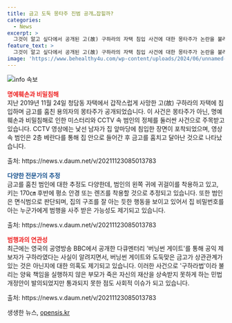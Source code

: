 ```yaml
---
title: 금고 도둑 몽타주 진범 공개…잡힐까?
categories:
  - News
excerpt: >
  그것이 알고 싶다에서 공개된 고(故) 구하라의 자택 침입 사건에 대한 몽타주가 논란을 불러 일으키고 있다. 고인의 금고를 훔친 용의자의 정체에 대한 관심이 고조되며, CCTV 영상을 통해 범인의 특징이 파악되고 전문가들이 추정하고 있다. 또한, 최근에는 영국의 공영방송 BBC의 다큐멘터리 버닝썬 게이트와 관련된 의혹이 제기되며 사건의 복잡성이 고조되고 있다. 함께, 이 사건을 둘러싼 정치적인 영향력을 논의하는 분위기도 형성되고 있다.
feature_text: >
  그것이 알고 싶다에서 공개된 고(故) 구하라의 자택 침입 사건에 대한 몽타주가 논란을 불러 일으키고 있다. 고인의 금고를 훔친 용의자의 정체에 대한 관심이 고조되며, CCTV 영상을 통해 범인의 특징이 파악되고 전문가들이 추정하고 있다. 또한, 최근에는 영국의 공영방송 BBC의 다큐멘터리 버닝썬 게이트와 관련된 의혹이 제기되며 사건의 복잡성이 고조되고 있다. 함께, 이 사건을 둘러싼 정치적인 영향력을 논의하는 분위기도 형성되고 있다.
image: 'https://www.behealthy4u.com/wp-content/uploads/2024/06/unnamed-file.png'
---
```


<p><img src="https://www.behealthy4u.com/wp-content/uploads/2024/06/unnamed-file.png" alt="info 속보" /></p>

<p><b><span style="color: #ee2323;">명예훼손과 비밀침해</span></b><br>
지난 2019년 11월 24일 청담동 자택에서 갑작스럽게 사망한 고(故) 구하라의 자택에 침입하며 금고를 훔친 용의자의 몽타주가 공개되었습니다. 이 사건은 몽타주가 아닌, 명예훼손과 비밀침해로 인한 미스터리와 CCTV 속 범인의 정체를 둘러싼 사건으로 주목받고 있습니다. CCTV 영상에는 낯선 남자가 집 앞마당에 침입한 장면이 포착되었으며, 영상 속 범인은 2층 베란다를 통해 집 안으로 들어간 후 금고를 훔치고 달아난 것으로 나타났습니다. <p data-ke-size="size16">출처: https://news.v.daum.net/v/20211123085013783</p></p>

<p><b><span style="color: #1a5490;">다양한 전문가의 추정</span></b><br>
금고를 훔친 범인에 대한 추정도 다양한데, 범인의 왼쪽 귀에 귀걸이를 착용하고 있고, 키는 170㎝ 후반에 평소 안경 또는 렌즈를 착용할 것으로 추정되고 있습니다. 또한 범인은 면식범으로 판단되며, 집의 구조를 잘 아는 듯한 행동을 보이고 있어서 집 비밀번호를 아는 누군가에게 범행을 사주 받은 가능성도 제기되고 있습니다. <p data-ke-size="size16">출처: https://news.v.daum.net/v/20211123085013783</p></p>

<p><b><span style="color: #ee2323;">범행과의 연관성</span></b><br>
최근에는 영국의 공영방송 BBC에서 공개한 다큐멘터리 '버닝썬 게이트'를 통해 공익 제보자가 구하라였다는 사실이 알려지면서, 버닝썬 게이트와 도둑맞은 금고가 상관관계가 있는 것은 아닌지에 대한 의혹도 제기되고 있습니다. 이러한 사건으로 '구하라법'이라 불리는 양육 책임을 실행하지 않은 부모가 죽은 자신의 재산을 상속받지 못하게 하는 민법 개정안이 발의되었지만 통과되지 못한 점도 사회적 이슈가 되고 있습니다. <p data-ke-size="size16">출처: https://news.v.daum.net/v/20211123085013783</p></p>
생생한 뉴스, <a href="https://opensis.kr" rel="dofollow">opensis.kr</a>


